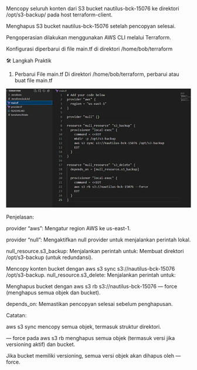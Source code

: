 Mencopy seluruh konten dari S3 bucket nautilus-bck-15076 ke direktori /opt/s3-backup/ pada host terraform-client.


Menghapus S3 bucket nautilus-bck-15076 setelah pencopyan selesai.


Pengoperasian dilakukan menggunakan AWS CLI melalui Terraform.


Konfigurasi diperbarui di file main.tf di direktori /home/bob/terraform


🛠️ Langkah Praktik

1. Perbarui File main.tf
Di direktori /home/bob/terraform, perbarui atau buat file main.tf


![alt text](image-35.png)


Penjelasan:


provider “aws”: Mengatur region AWS ke us-east-1.


provider “null”: Mengaktifkan null provider untuk menjalankan perintah lokal.


null_resource.s3_backup: Menjalankan perintah untuk:
Membuat direktori /opt/s3-backup (untuk redundansi).


Mencopy konten bucket dengan aws s3 sync s3://nautilus-bck-15076 /opt/s3-backup.
null_resource.s3_delete: Menjalankan perintah untuk:


Menghapus bucket dengan aws s3 rb s3://nautilus-bck-15076 — force (menghapus semua objek dan bucket).


depends_on: Memastikan pencopyan selesai sebelum penghapusan.


Catatan:


aws s3 sync mencopy semua objek, termasuk struktur direktori.


— force pada aws s3 rb menghapus semua objek (termasuk versi jika versioning aktif) dan bucket.


Jika bucket memiliki versioning, semua versi objek akan dihapus oleh — force.
